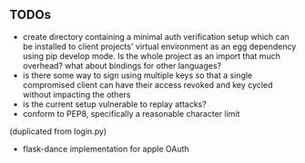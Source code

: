 ## TODOs
- create directory containing a minimal auth verification setup which can be
installed to client projects' virtual environment as an egg dependency using pip
develop mode. Is the whole project as an import that much overhead? what about
bindings for other languages?
- is there some way to sign using multiple keys so that a single compromised
client can have their access revoked and key cycled without impacting the others
- is the current setup vulnerable to replay attacks?
- conform to PEP8, specifically a reasonable character limit

(duplicated from login.py)
- flask-dance implementation for apple OAuth